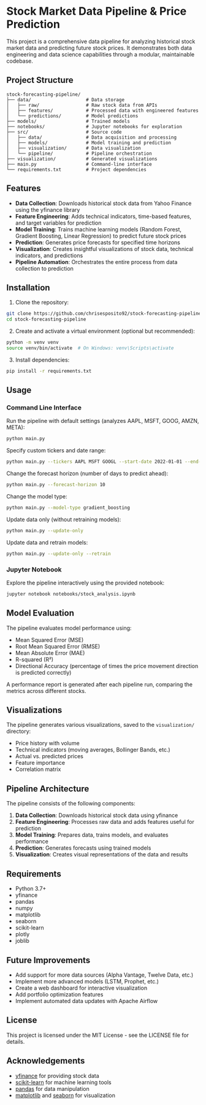 # Stock Market Data Pipeline & Price Prediction

This project is a comprehensive data pipeline for analyzing historical stock market data and predicting future stock prices. It demonstrates both data engineering and data science capabilities through a modular, maintainable codebase.

## Project Structure

```
stock-forecasting-pipeline/
├── data/                    # Data storage
│   ├── raw/                 # Raw stock data from APIs
│   ├── features/            # Processed data with engineered features
│   └── predictions/         # Model predictions
├── models/                  # Trained models
├── notebooks/               # Jupyter notebooks for exploration
├── src/                     # Source code
│   ├── data/                # Data acquisition and processing
│   ├── models/              # Model training and prediction
│   ├── visualization/       # Data visualization
│   └── pipeline/            # Pipeline orchestration
├── visualization/           # Generated visualizations
├── main.py                  # Command-line interface
└── requirements.txt         # Project dependencies
```

## Features

- **Data Collection**: Downloads historical stock data from Yahoo Finance using the yfinance library
- **Feature Engineering**: Adds technical indicators, time-based features, and target variables for prediction
- **Model Training**: Trains machine learning models (Random Forest, Gradient Boosting, Linear Regression) to predict future stock prices
- **Prediction**: Generates price forecasts for specified time horizons
- **Visualization**: Creates insightful visualizations of stock data, technical indicators, and predictions
- **Pipeline Automation**: Orchestrates the entire process from data collection to prediction

## Installation

1. Clone the repository:

```bash
git clone https://github.com/chrisesposito92/stock-forecasting-pipeline.git
cd stock-forecasting-pipeline
```

2. Create and activate a virtual environment (optional but recommended):

```bash
python -m venv venv
source venv/bin/activate  # On Windows: venv\Scripts\activate
```

3. Install dependencies:

```bash
pip install -r requirements.txt
```

## Usage

### Command Line Interface

Run the pipeline with default settings (analyzes AAPL, MSFT, GOOG, AMZN, META):

```bash
python main.py
```

Specify custom tickers and date range:

```bash
python main.py --tickers AAPL MSFT GOOGL --start-date 2022-01-01 --end-date 2023-12-31
```

Change the forecast horizon (number of days to predict ahead):

```bash
python main.py --forecast-horizon 10
```

Change the model type:

```bash
python main.py --model-type gradient_boosting
```

Update data only (without retraining models):

```bash
python main.py --update-only
```

Update data and retrain models:

```bash
python main.py --update-only --retrain
```

### Jupyter Notebook

Explore the pipeline interactively using the provided notebook:

```bash
jupyter notebook notebooks/stock_analysis.ipynb
```

## Model Evaluation

The pipeline evaluates model performance using:

- Mean Squared Error (MSE)
- Root Mean Squared Error (RMSE)
- Mean Absolute Error (MAE)
- R-squared (R²)
- Directional Accuracy (percentage of times the price movement direction is predicted correctly)

A performance report is generated after each pipeline run, comparing the metrics across different stocks.

## Visualizations

The pipeline generates various visualizations, saved to the `visualization/` directory:

- Price history with volume
- Technical indicators (moving averages, Bollinger Bands, etc.)
- Actual vs. predicted prices
- Feature importance
- Correlation matrix

## Pipeline Architecture

The pipeline consists of the following components:

1. **Data Collection**: Downloads historical stock data using yfinance
2. **Feature Engineering**: Processes raw data and adds features useful for prediction
3. **Model Training**: Prepares data, trains models, and evaluates performance
4. **Prediction**: Generates forecasts using trained models
5. **Visualization**: Creates visual representations of the data and results

## Requirements

- Python 3.7+
- yfinance
- pandas
- numpy
- matplotlib
- seaborn
- scikit-learn
- plotly
- joblib

## Future Improvements

- Add support for more data sources (Alpha Vantage, Twelve Data, etc.)
- Implement more advanced models (LSTM, Prophet, etc.)
- Create a web dashboard for interactive visualization
- Add portfolio optimization features
- Implement automated data updates with Apache Airflow

## License

This project is licensed under the MIT License - see the LICENSE file for details.

## Acknowledgements

- [yfinance](https://github.com/ranaroussi/yfinance) for providing stock data
- [scikit-learn](https://scikit-learn.org/) for machine learning tools
- [pandas](https://pandas.pydata.org/) for data manipulation
- [matplotlib](https://matplotlib.org/) and [seaborn](https://seaborn.pydata.org/) for visualization
